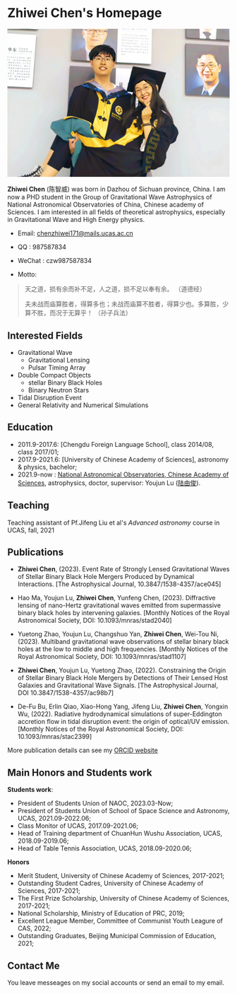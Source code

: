 # Zhiwei Chen's Homepage

![1](https://raw.githubusercontent.com/chenzhiwei-171/chenzhiwei-171.github.io/main/main.jpg)

**Zhiwei Chen** (陈智威) was born in Dazhou of Sichuan province, China. I am now a PHD student in the Group of Gravitational Wave Astrophysics of National Astronomical Observatories of China, Chinese academy of Sciences. I am interested in all fields of theoretical astrophysics, especially in Gravitational Wave and High Energy physics. 
- Email: chenzhiwei171@mails.ucas.ac.cn
- QQ   : 987587834
- WeChat : czw987587834

- Motto:
<blockquote>
  <p> 天之道，损有余而补不足，人之道，损不足以奉有余。 （道德经）</p>
  <p> 夫未战而庙算胜者，得算多也；未战而庙算不胜者，得算少也。多算胜，少算不胜，而况于无算乎！ （孙子兵法）</p>
</blockquote>

## Interested Fields
- Gravitational Wave
  - Gravitational Lensing
  - Pulsar Timing Array
- Double Compact Objects
  - stellar Binary Black Holes
  - Binary Neutron Stars
- Tidal Disruption Event
- General Relativity and Numerical Simulations


## Education
- 2011.9-2017.6: [Chengdu Foreign Language School], class 2014/08, class 2017/01;
- 2017.9-2021.6: [University of Chinese Academy of Sciences], astronomy & physics, bachelor;
- 2021.9-now   : [National Astronomical Observatories, Chinese Academy of Sciences](http://nao.cas.cn/), astrophysics, doctor, supervisor: Youjun Lu ([陆由俊](http://www.nao.cas.cn/jypy/ds/bsds/index_90957.html?json=http://sourcedb.naoc.cas.cn/cn/gb/ds/bd/202204/t20220406_6419455.json)). 

## Teaching
Teaching assistant of Pf.Jifeng Liu et al's _Advanced astronomy_ course in UCAS, fall, 2021

## Publications

- **Zhiwei Chen**, (2023). Event Rate of Strongly Lensed Gravitational Waves of Stellar Binary Black Hole Mergers Produced by Dynamical Interactions. [The Astrophysical Journal, 10.3847/1538-4357/ace045]

- Hao Ma, Youjun Lu, **Zhiwei Chen**, Yunfeng Chen, (2023). Diffractive lensing of nano-Hertz gravitational waves emitted from supermassive binary black holes by intervening galaxies. [Monthly Notices of the Royal Astronomical Society, DOI: 10.1093/mnras/stad2040]

- Yuetong Zhao, Youjun Lu, Changshuo Yan, **Zhiwei Chen**, Wei-Tou Ni, (2023). Multiband gravitational wave observations of stellar binary black holes at the low to middle and high frequencies. [Monthly Notices of the Royal Astronomical Society, DOI: 10.1093/mnras/stad1107]


- **Zhiwei Chen**, Youjun Lu, Yuetong Zhao, (2022). Constraining the Origin of Stellar Binary Black Hole Mergers by Detections of Their Lensed Host Galaxies and Gravitational Wave Signals. [The Astrophysical Journal, DOI 10.3847/1538-4357/ac98b7]

- De-Fu Bu, Erlin Qiao, Xiao-Hong Yang, Jifeng Liu, **Zhiwei Chen**, Yongxin Wu, (2022). Radiative hydrodynamical simulations of super-Eddington accretion flow in tidal disruption event: the origin of optical/UV emission. [Monthly Notices of the Royal Astronomical Society, DOI: 10.1093/mnras/stac2399]


More publication details can see my [ORCID website](https://orcid.org/0000-0001-7952-7945)

## Main Honors and Students work
**Students work**: 
- President of Students Union of NAOC, 2023.03-Now;
- President of Students Union of School of Space Science and Astronomy, UCAS, 2021.09-2022.06; 
- Class Monitor of UCAS, 2017.09-2021.06;
- Head of Training department of ChuanHun Wushu Association, UCAS, 2018.09-2019.06;
- Head of Table Tennis Association, UCAS, 2018.09-2020.06;

**Honors**
- Merit Student, University of Chinese Academy of Sciences, 2017-2021;
- Outstanding Student Cadres, University of Chinese Academy of Sciences, 2017-2021;
- The First Prize Scholarship, University of Chinese Academy of Sciences, 2017-2021;
- National Scholarship, Ministry of Education of PRC, 2019;
- Excellent League Member, Committee of Communist Youth Leagure of CAS, 2022;
- Outstanding Graduates, Beijing Municipal Commission of Education, 2021;
 




  


## Contact Me
You leave messeages on my social accounts or send an email to my email.
